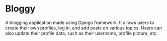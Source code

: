 # Bloggy
A blogging application made using Django framework. It allows users to create their own profiles, log in, and add posts on various topics. Users can also update their profile data, such as their username, profile picture, etc.

